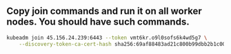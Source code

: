 ## Copy join commands and run it on all worker nodes. You should have such commands.
```bash
kubeadm join 45.156.24.239:6443 --token vmt6kr.o9l0sofs6k4wd5g7 \
	--discovery-token-ca-cert-hash sha256:69af88483ad21c800b99dbb2b1c00092fe09d916d7ff7e70fabcc5e67c2bc1aa 
```
